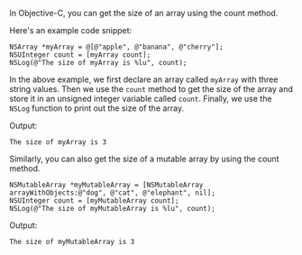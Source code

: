 In Objective-C, you can get the size of an array using the count method. 

Here's an example code snippet:

```
NSArray *myArray = @[@"apple", @"banana", @"cherry"];
NSUInteger count = [myArray count];
NSLog(@"The size of myArray is %lu", count);
```

In the above example, we first declare an array called `myArray` with three string values. Then we use the `count` method to get the size of the array and store it in an unsigned integer variable called `count`. Finally, we use the `NSLog` function to print out the size of the array.

Output:

```
The size of myArray is 3
```

Similarly, you can also get the size of a mutable array by using the count method.

```
NSMutableArray *myMutableArray = [NSMutableArray arrayWithObjects:@"dog", @"cat", @"elephant", nil];
NSUInteger count = [myMutableArray count];
NSLog(@"The size of myMutableArray is %lu", count);
```

Output:

```
The size of myMutableArray is 3
```